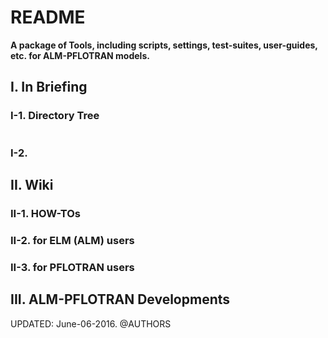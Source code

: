 # **README**

**A package of Tools, including scripts, settings, test-suites, user-guides, etc. for ALM-PFLOTRAN models.**

## **I. In Briefing**

### I-1. Directory Tree
```

```

### I-2.  


## **II. Wiki**

### II-1. HOW-TOs


### II-2. for ELM (ALM) users


### II-3. for PFLOTRAN users


## III. ALM-PFLOTRAN Developments


UPDATED: June-06-2016.
@AUTHORS

